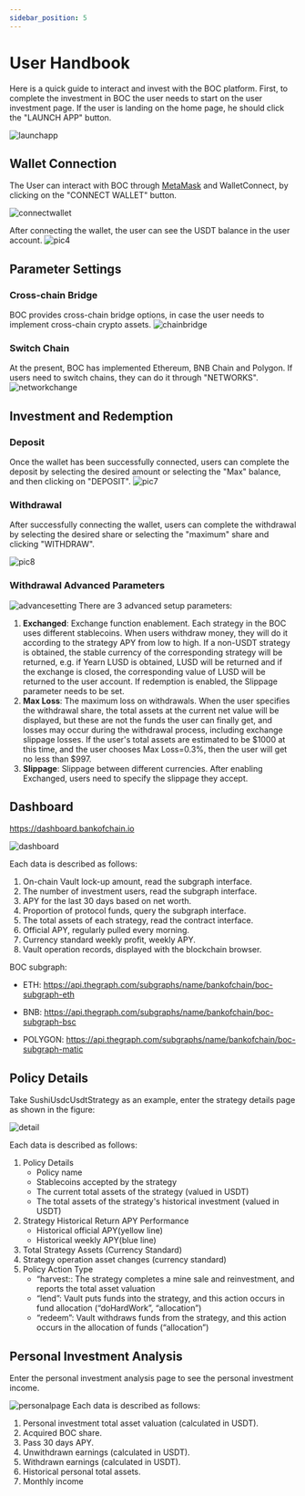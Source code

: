```yaml
---
sidebar_position: 5
---
```


# User Handbook

Here is a quick guide to interact and invest with the BOC platform.
First, to complete the investment in BOC the user needs to start on the user investment page. If the user is landing on the home page, he should click the "LAUNCH APP" button.

![launchapp](/images/launchapp.png)

## Wallet Connection

The User can interact with BOC through [MetaMask](https://metamask.io/) and WalletConnect, by clicking on the "CONNECT WALLET" button.

![connectwallet](/images/connectwallet.png)

After connecting the wallet, the user can see the USDT balance in the user account.
![pic4](/images/pic-4.png)

## Parameter Settings

### Cross-chain Bridge

BOC provides cross-chain bridge options, in case the user needs to implement cross-chain crypto assets.
![chainbridge](/images/chainbridge.png)

### Switch Chain

At the present, BOC has implemented Ethereum, BNB Chain and Polygon. If users need to switch chains, they can do it through "NETWORKS".
![networkchange](/images/networkchange.png)

## Investment and Redemption

### Deposit

 Once the wallet has been successfully connected, users can complete the deposit by selecting the desired amount or selecting the "Max" balance, and then clicking on "DEPOSIT".
![pic7](/images/pic-7.png)

### Withdrawal

After successfully connecting the wallet, users can complete the withdrawal by selecting the desired share or selecting the "maximum" share and clicking "WITHDRAW".

![pic8](/images/pic-8.png)

### Withdrawal Advanced Parameters

![advancesetting](/images/advancesetting.png)
There are 3 advanced setup parameters:

1. **Exchanged**: Exchange function enablement. Each strategy in the BOC uses different stablecoins. When users withdraw money, they will do it according to the strategy APY from low to high. If a non-USDT strategy is obtained, the stable currency of the corresponding strategy will be returned, e.g. if Yearn LUSD is obtained, LUSD will be returned and if the exchange is closed, the corresponding value of LUSD will be returned to the user account. If redemption is enabled, the Slippage parameter needs to be set.
2. **Max Loss**: The maximum loss on withdrawals. When the user specifies the withdrawal share, the total assets at the current net value will be displayed, but these are not the funds the user can finally get, and losses may occur during the withdrawal process, including exchange slippage losses. If the user's total assets are estimated to be $1000 at this time, and the user chooses Max Loss=0.3%, then the user will get no less than $997.
3. **Slippage**: Slippage between different currencies. After enabling Exchanged, users need to specify the slippage they accept.

## Dashboard

<https://dashboard.bankofchain.io>

![dashboard](/images/dashboard.jpg)

Each data is described as follows:

1. On-chain Vault lock-up amount, read the subgraph interface.
2. The number of investment users, read the subgraph interface.
3. APY for the last 30 days based on net worth.
4. Proportion of protocol funds, query the subgraph interface.
5. The total assets of each strategy, read the contract interface.
6. Official APY, regularly pulled every morning.
7. Currency standard weekly profit, weekly APY.
8. Vault operation records, displayed with the blockchain browser.

BOC subgraph:

- ETH: <https://api.thegraph.com/subgraphs/name/bankofchain/boc-subgraph-eth>

- BNB: <https://api.thegraph.com/subgraphs/name/bankofchain/boc-subgraph-bsc>

- POLYGON: <https://api.thegraph.com/subgraphs/name/bankofchain/boc-subgraph-matic>

## Policy Details

Take SushiUsdcUsdtStrategy as an example, enter the strategy details page as shown in the figure:

![detail](/images/detail.jpg)

Each data is described as follows:

1. Policy Details
      - Policy name
      - Stablecoins accepted by the strategy
      - The current total assets of the strategy (valued in USDT)
      - The total assets of the strategy's historical investment (valued in USDT)
2. Strategy Historical Return APY Performance
      - Historical official APY(yellow line)
      - Historical weekly APY(blue line)
3. Total Strategy Assets (Currency Standard)
4. Strategy operation asset changes (currency standard)
5. Policy Action Type
      - “harvest:: The strategy completes a mine sale and reinvestment, and reports the total asset valuation
      - “lend”: Vault puts funds into the strategy, and this action occurs in fund allocation (“doHardWork”, “allocation”)
      - “redeem”: Vault withdraws funds from the strategy, and this action occurs in the allocation of funds (“allocation”)

## Personal Investment Analysis

Enter the personal investment analysis page to see the personal investment income.

![personalpage](/images/personalpage.jpg)
Each data is described as follows:

1. Personal investment total asset valuation (calculated in USDT).
2. Acquired BOC share.
3. Pass 30 days APY.
4. Unwithdrawn earnings (calculated in USDT).
5. Withdrawn earnings (calculated in USDT).
6. Historical personal total assets.
7. Monthly income
